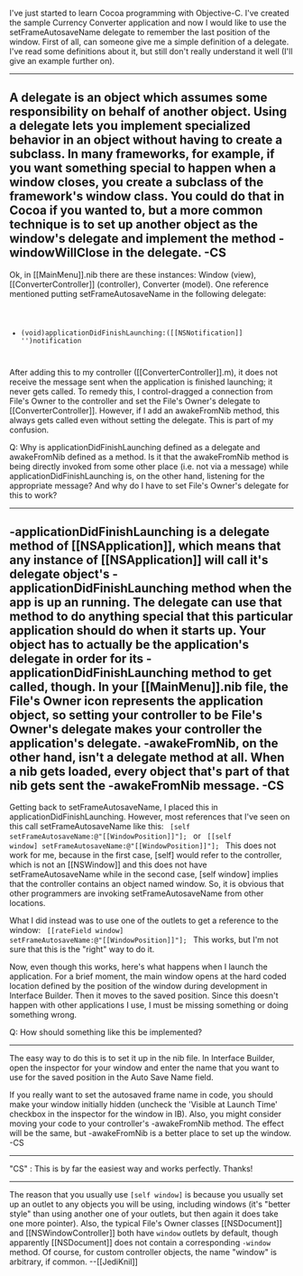 

I've just started to learn Cocoa programming with Objective-C. I've created the sample Currency Converter application and now I would like to use the setFrameAutosaveName delegate to remember the last position of the window. First of all, can someone give me a simple definition of a delegate. I've read some definitions about it, but still don't really understand it well (I'll give an example further on).

----
A delegate is an object which assumes some responsibility on behalf of another object. Using a delegate lets you implement specialized behavior in an object without having to create a subclass. In many frameworks, for example, if you want something special to happen when a window closes, you create a subclass of the framework's window class. You could do that in Cocoa if you wanted to, but a more common technique is to set up another object as the window's delegate and implement the method -windowWillClose in the delegate. -CS
----

Ok, in [[MainMenu]].nib there are these instances: Window (view), [[ConverterController]] (controller), Converter (model). One reference mentioned putting setFrameAutosaveName in the following delegate:
<code>
- (void)applicationDidFinishLaunching:([[NSNotification]] '')notification
</code>
After adding this to my controller ([[ConverterController]].m), it does not receive the message sent when the application is finished launching; it never gets called. To remedy this, I control-dragged a connection from File's Owner to the controller and set the File's Owner's delegate to [[ConverterController]]. However, if I add an awakeFromNib method, this always gets called even without setting the delegate. This is part of my confusion.

Q: Why is applicationDidFinishLaunching defined as a delegate and awakeFromNib defined as a method. Is it that the awakeFromNib method is being directly invoked from some other place (i.e. not via a message) while applicationDidFinishLaunching is, on the other hand, listening for the appropriate message? And why do I have to set File's Owner's delegate for this to work?

----
-applicationDidFinishLaunching is a delegate method of [[NSApplication]], which means that any instance of [[NSApplication]] will call it's delegate object's -applicationDidFinishLaunching method when the app is up an running. The delegate can use that method to do anything special that this particular application should do when it starts up. Your object has to actually be the application's delegate in order for its -applicationDidFinishLaunching method to get called, though. In your [[MainMenu]].nib file, the File's Owner icon represents the application object, so setting your controller to be File's Owner's delegate makes your controller the application's delegate. -awakeFromNib, on the other hand, isn't a delegate method at all. When a nib gets loaded, every object that's part of that nib gets sent the -awakeFromNib message. -CS
----

Getting back to setFrameAutosaveName, I placed this in applicationDidFinishLaunching. However, most references that I've seen on this call setFrameAutosaveName like this:
<code>
[self setFrameAutosaveName:@"[[WindowPosition]]"];
</code>
or
<code>
[[self window] setFrameAutosaveName:@"[[WindowPosition]]"];
</code>
This does not work for me, because in the first case, [self] would refer to the controller, which is not an [[NSWindow]] and this does not have setFrameAutosaveName while in the second case, [self window] implies that the controller contains an object named window. So, it is obvious that other programmers are invoking setFrameAutosaveName from other locations.

What I did instead was to use one of the outlets to get a reference to the window:
<code>
[[rateField window] setFrameAutosaveName:@"[[WindowPosition]]"];
</code>
This works, but I'm not sure that this is the "right" way to do it.

Now, even though this works, here's what happens when I launch the application. For a brief moment, the main window opens at the hard coded location defined by the position of the window during development in Interface Builder. Then it moves to the saved position. Since this doesn't happen with other applications I use, I must be missing something or doing something wrong.

Q: How should something like this be implemented?

----
The easy way to do this is to set it up in the nib file. In Interface Builder, open the inspector for your window and enter the name that you want to use for the saved position in the Auto Save Name field.

If you really want to set the autosaved frame name in code, you should make your window initially hidden (uncheck the 'Visible at Launch Time' checkbox in the inspector for the window in IB). Also, you might consider moving your code to your controller's -awakeFromNib method. The effect will be the same, but -awakeFromNib is a better place to set up the window. -CS

----
"CS" : This is by far the easiest way and works perfectly. Thanks!

----
The reason that you usually use <code>[self window]</code> is because you usually set up an outlet to any objects you will be using, including windows (it's "better style" than using another one of your outlets, but then again it does take one more pointer). Also, the typical File's Owner classes [[NSDocument]] and [[NSWindowController]] both have <code>window</code> outlets by default, though apparently [[NSDocument]] does not contain a corresponding <code>-window</code> method. Of course, for custom controller objects, the name "window" is arbitrary, if common. --[[JediKnil]]